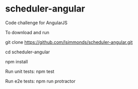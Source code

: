 # scheduler-angular
Code challenge for AngularJS

To download and run

git clone https://github.com/lsimmonds/scheduler-angular.git

cd scheduler-angular

npm install

Run unit tests: npm test

Run e2e tests: npm run protractor

